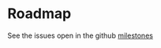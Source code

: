 # Roadmap

See the issues open in the github [milestones](https://github.com/janezpodhostnik/magic-flow/milestones)
